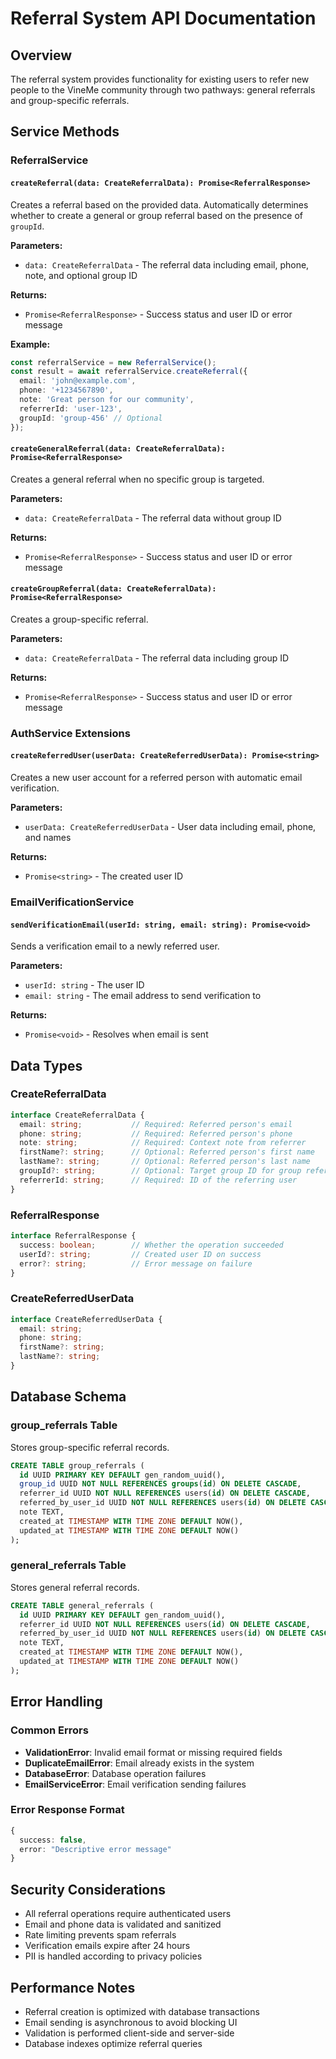 # Referral System API Documentation

## Overview

The referral system provides functionality for existing users to refer new people to the VineMe community through two pathways: general referrals and group-specific referrals.

## Service Methods

### ReferralService

#### `createReferral(data: CreateReferralData): Promise<ReferralResponse>`

Creates a referral based on the provided data. Automatically determines whether to create a general or group referral based on the presence of `groupId`.

**Parameters:**
- `data: CreateReferralData` - The referral data including email, phone, note, and optional group ID

**Returns:**
- `Promise<ReferralResponse>` - Success status and user ID or error message

**Example:**
```typescript
const referralService = new ReferralService();
const result = await referralService.createReferral({
  email: 'john@example.com',
  phone: '+1234567890',
  note: 'Great person for our community',
  referrerId: 'user-123',
  groupId: 'group-456' // Optional
});
```

#### `createGeneralReferral(data: CreateReferralData): Promise<ReferralResponse>`

Creates a general referral when no specific group is targeted.

**Parameters:**
- `data: CreateReferralData` - The referral data without group ID

**Returns:**
- `Promise<ReferralResponse>` - Success status and user ID or error message

#### `createGroupReferral(data: CreateReferralData): Promise<ReferralResponse>`

Creates a group-specific referral.

**Parameters:**
- `data: CreateReferralData` - The referral data including group ID

**Returns:**
- `Promise<ReferralResponse>` - Success status and user ID or error message

### AuthService Extensions

#### `createReferredUser(userData: CreateReferredUserData): Promise<string>`

Creates a new user account for a referred person with automatic email verification.

**Parameters:**
- `userData: CreateReferredUserData` - User data including email, phone, and names

**Returns:**
- `Promise<string>` - The created user ID

### EmailVerificationService

#### `sendVerificationEmail(userId: string, email: string): Promise<void>`

Sends a verification email to a newly referred user.

**Parameters:**
- `userId: string` - The user ID
- `email: string` - The email address to send verification to

**Returns:**
- `Promise<void>` - Resolves when email is sent

## Data Types

### CreateReferralData

```typescript
interface CreateReferralData {
  email: string;           // Required: Referred person's email
  phone: string;           // Required: Referred person's phone
  note: string;            // Required: Context note from referrer
  firstName?: string;      // Optional: Referred person's first name
  lastName?: string;       // Optional: Referred person's last name
  groupId?: string;        // Optional: Target group ID for group referrals
  referrerId: string;      // Required: ID of the referring user
}
```

### ReferralResponse

```typescript
interface ReferralResponse {
  success: boolean;        // Whether the operation succeeded
  userId?: string;         // Created user ID on success
  error?: string;          // Error message on failure
}
```

### CreateReferredUserData

```typescript
interface CreateReferredUserData {
  email: string;
  phone: string;
  firstName?: string;
  lastName?: string;
}
```

## Database Schema

### group_referrals Table

Stores group-specific referral records.

```sql
CREATE TABLE group_referrals (
  id UUID PRIMARY KEY DEFAULT gen_random_uuid(),
  group_id UUID NOT NULL REFERENCES groups(id) ON DELETE CASCADE,
  referrer_id UUID NOT NULL REFERENCES users(id) ON DELETE CASCADE,
  referred_by_user_id UUID NOT NULL REFERENCES users(id) ON DELETE CASCADE,
  note TEXT,
  created_at TIMESTAMP WITH TIME ZONE DEFAULT NOW(),
  updated_at TIMESTAMP WITH TIME ZONE DEFAULT NOW()
);
```

### general_referrals Table

Stores general referral records.

```sql
CREATE TABLE general_referrals (
  id UUID PRIMARY KEY DEFAULT gen_random_uuid(),
  referrer_id UUID NOT NULL REFERENCES users(id) ON DELETE CASCADE,
  referred_by_user_id UUID NOT NULL REFERENCES users(id) ON DELETE CASCADE,
  note TEXT,
  created_at TIMESTAMP WITH TIME ZONE DEFAULT NOW(),
  updated_at TIMESTAMP WITH TIME ZONE DEFAULT NOW()
);
```

## Error Handling

### Common Errors

- **ValidationError**: Invalid email format or missing required fields
- **DuplicateEmailError**: Email already exists in the system
- **DatabaseError**: Database operation failures
- **EmailServiceError**: Email verification sending failures

### Error Response Format

```typescript
{
  success: false,
  error: "Descriptive error message"
}
```

## Security Considerations

- All referral operations require authenticated users
- Email and phone data is validated and sanitized
- Rate limiting prevents spam referrals
- Verification emails expire after 24 hours
- PII is handled according to privacy policies

## Performance Notes

- Referral creation is optimized with database transactions
- Email sending is asynchronous to avoid blocking UI
- Validation is performed client-side and server-side
- Database indexes optimize referral queries